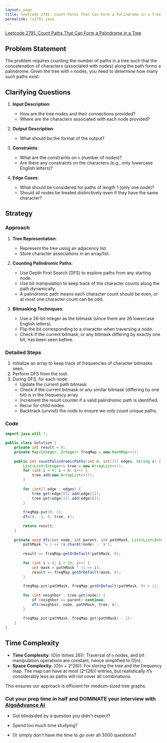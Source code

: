 ```yaml
---
layout: page
title: leetcode 2791. Count Paths That Can Form a Palindrome in a Tree
permalink: /s2791-java
---
```

[Leetcode 2791. Count Paths That Can Form a Palindrome in a Tree](https://algoadvance.github.io/algoadvance/l2791)
## Problem Statement

The problem requires counting the number of paths in a tree such that the concatenation of characters (associated with nodes) along the path forms a palindrome. Given the tree with `n` nodes, you need to determine how many such paths exist.

## Clarifying Questions

1. **Input Description**:
   - How are the tree nodes and their connections provided?
   - Where are the characters associated with each node provided?

2. **Output Description**:
   - What should be the format of the output?
   
3. **Constraints**:
   - What are the constraints on `n` (number of nodes)?
   - Are there any constraints on the characters (e.g., only lowercase English letters)?

4. **Edge Cases**:
   - What should be considered for paths of length 1 (only one node)?
   - Should all nodes be treated distinctively even if they have the same character?

## Strategy

### Approach

1. **Tree Representation**:
   - Represent the tree using an adjacency list.
   - Store character associations in an array/list.

2. **Counting Palindromic Paths**:
   - Use Depth First Search (DFS) to explore paths from any starting node.
   - Use bit manipulation to keep track of the character counts along the path dynamically.
   - A palindromic path means each character count should be even, or at most one character count can be odd.
   
3. **Bitmasking Techniques**:
   - Use a 26-bit integer as the bitmask (since there are 26 lowercase English letters).
   - Flip the bit corresponding to a character when traversing a node.
   - Check if the current bitmask, or any bitmask differing by exactly one bit, has been seen before.

### Detailed Steps

1. Initialize an array to keep track of frequencies of character bitmasks seen.
2. Perform DFS from the root.
3. During DFS, for each node:
   - Update the current path bitmask.
   - Check if the current bitmask or any similar bitmask (differing by one bit) is in the frequency array.
   - Increment the result counter if a valid palindromic path is identified.
   - Recur for child nodes.
   - Backtrack (unvisit) the node to ensure we only count unique paths.

### Code

```java
import java.util.*;

public class Solution {
    private int result = 0;
    private Map<Integer, Integer> freqMap = new HashMap<>();
    
    public int countPalindromicPaths(int n, int[][] edges, String s) {
        List<List<Integer>> tree = new ArrayList<>();
        for (int i = 0; i < n; i++) {
            tree.add(new ArrayList<>());
        }
        
        for (int[] edge : edges) {
            tree.get(edge[0]).add(edge[1]);
            tree.get(edge[1]).add(edge[0]);
        }
        
        freqMap.put(0, 1);
        dfs(0, -1, 0, tree, s);
        
        return result;
    }
    
    private void dfs(int node, int parent, int pathMask, List<List<Integer>> tree, String s) {
        pathMask ^= 1 << (s.charAt(node) - 'a');
        
        result += freqMap.getOrDefault(pathMask, 0);
        
        for (int i = 0; i < 26; i++) {
            int mask = pathMask ^ (1 << i);
            result += freqMap.getOrDefault(mask, 0);
        }
        
        freqMap.put(pathMask, freqMap.getOrDefault(pathMask, 0) + 1);
        
        for (int neighbor : tree.get(node)) {
            if (neighbor == parent) continue;
            dfs(neighbor, node, pathMask, tree, s);
        }
        
        freqMap.put(pathMask, freqMap.get(pathMask) - 1);
    }
}
```

## Time Complexity

- **Time Complexity**: \(O(n \times 26)\): Traversal of `n` nodes, and bit manipulation operations are constant, hence simplified to O(n).
- **Space Complexity**: \(O(n + 2^26)\): For storing the tree and the frequency map. The map can have at most \(2^{26}\) entries, but realistically it’s considerably less as paths will not cover all combinations.

This ensures our approach is efficient for medium-sized tree graphs.


### Cut your prep time in half and DOMINATE your interview with [AlgoAdvance AI](https://algoAdvance.com)

- Got blindsided by a question you didn't expect?

- Spend too much time studying?

- Or simply don't have the time to go over all 3000 questions?

